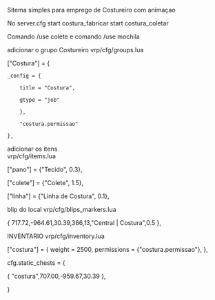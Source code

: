 Sitema simples para emprego de Costureiro com animaçao
 
No server.cfg
start costura_fabricar
start costura_coletar

Comando /use colete   e comando /use mochila

adicionar o grupo Costureiro
vrp/cfg/groups.lua

["Costura"] = {

	_config = {
	
		title = "Costura",
		
		gtype = "job"
		
		},
		
		"costura.permissao"
		
	},

adicionar os itens  
vrp/cfg/items.lua

["pano"] = {"Tecido", 0.3},

["colete"] = {"Colete", 1.5},

["linha"] = {"Linha de Costura", 0.1},

blip do local 
vrp/cfg/blips_markers.lua

{ 717.72,-964.61,30.39,366,13,"Central | Costura",0.5 },

INVENTARIO 
vrp/cfg/inventory.lua

["costura"] = {
      weight = 2500,
      permissions = {"costura.permissao"},
  },


cfg.static_chests = {

{ "costura",707.00,-959.67,30.39 },

}
